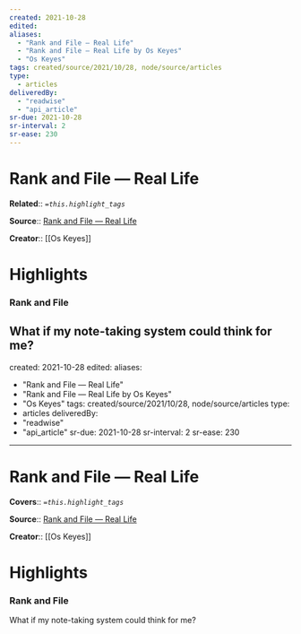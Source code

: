 ```yaml
---
created: 2021-10-28
edited:
aliases:
  - "Rank and File — Real Life"
  - "Rank and File — Real Life by Os Keyes"
  - "Os Keyes"
tags: created/source/2021/10/28, node/source/articles
type: 
  - articles
deliveredBy: 
  - "readwise"
  - "api_article"
sr-due: 2021-10-28
sr-interval: 2
sr-ease: 230
---
```

# Rank and File — Real Life

**Related**:: 
*`=this.highlight_tags`*

**Source**:: [Rank and File — Real Life](https://reallifemag.com/rank-and-file)

**Creator**:: [[Os Keyes]]

# Highlights
### Rank and File

What if my note-taking system could think for me?
---
created: 2021-10-28
edited:
aliases:
  - "Rank and File — Real Life"
  - "Rank and File — Real Life by Os Keyes"
  - "Os Keyes"
tags: created/source/2021/10/28, node/source/articles
type: 
  - articles
deliveredBy: 
  - "readwise"
  - "api_article"
sr-due: 2021-10-28
sr-interval: 2
sr-ease: 230
---
# Rank and File — Real Life

**Covers**:: 
*`=this.highlight_tags`*

**Source**:: [Rank and File — Real Life](https://reallifemag.com/rank-and-file)

**Creator**:: [[Os Keyes]]

# Highlights
### Rank and File

What if my note-taking system could think for me?
